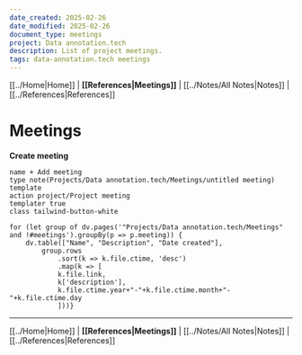 ```yaml
---
date_created: 2025-02-26
date_modified: 2025-02-26
document_type: meetings
project: Data annotation.tech
description: List of project meetings.
tags: data-annotation.tech meetings
---
```

[[../Home|Home]] | **[[References|Meetings]]** | [[../Notes/All Notes|Notes]] | [[../References|References]]
# Meetings
**Create meeting**
```button
name + Add meeting
type note(Projects/Data annotation.tech/Meetings/untitled meeting) template
action project/Project meeting
templater true
class tailwind-button-white
```
```dataviewjs
for (let group of dv.pages('"Projects/Data annotation.tech/Meetings" and !#meetings').groupBy(p => p.meeting)) {
	dv.table(["Name", "Description", "Date created"], 
		group.rows 
			.sort(k => k.file.ctime, 'desc')
			.map(k => [
			k.file.link, 
			k['description'],
			k.file.ctime.year+"-"+k.file.ctime.month+"-"+k.file.ctime.day
			]))}
```

---
[[../Home|Home]] | **[[References|Meetings]]** | [[../Notes/All Notes|Notes]] | [[../References|References]]